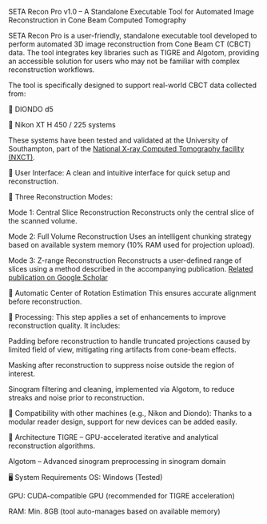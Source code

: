 
SETA Recon Pro v1.0 – A Standalone Executable Tool for Automated Image Reconstruction in Cone Beam Computed Tomography


SETA Recon Pro is a user-friendly, standalone executable tool developed to perform automated 3D image reconstruction from Cone Beam CT (CBCT) data. The tool integrates key libraries such as TIGRE and Algotom, providing an accessible solution for users who may not be familiar with complex reconstruction workflows.

The tool is specifically designed to support real-world CBCT data collected from:

📌 DIONDO d5

📌 Nikon XT H 450 / 225 systems

These systems have been tested and validated at the University of Southampton, part of the [National X-ray Computed Tomography facility (NXCT)](https://www.southampton.ac.uk/muvis/about/equipment/d5.page).

🔹 User Interface: A clean and intuitive interface for quick setup and reconstruction.

🔹 Three Reconstruction Modes:

Mode 1: Central Slice Reconstruction
Reconstructs only the central slice of the scanned volume.

Mode 2: Full Volume Reconstruction
Uses an intelligent chunking strategy based on available system memory (10% RAM used for projection upload).

Mode 3: Z-range Reconstruction
Reconstructs a user-defined range of slices using a method described in the accompanying publication.
[Related publication on Google Scholar](https://scholar.google.com/citations?view_op=view_citation&hl=en&user=8O9RNFEAAAAJ&sortby=pubdate&citation_for_view=8O9RNFEAAAAJ%3Ap2g8aNsByqUC)

🔹 Automatic Center of Rotation Estimation
This ensures accurate alignment before reconstruction.

🔹 Processing:
This step applies a set of enhancements to improve reconstruction quality. It includes:

Padding before reconstruction to handle truncated projections caused by limited field of view, mitigating ring artifacts from cone-beam effects.

Masking after reconstruction to suppress noise outside the region of interest.

Sinogram filtering and cleaning, implemented via Algotom, to reduce streaks and noise prior to reconstruction.

🔹 Compatibility with other machines (e.g., Nikon and Diondo):
Thanks to a modular reader design, support for new devices can be added easily.


🧱 Architecture
TIGRE – GPU-accelerated iterative and analytical reconstruction algorithms.

Algotom – Advanced sinogram preprocessing in sinogram domain


🖥️ System Requirements
OS: Windows (Tested)

GPU: CUDA-compatible GPU (recommended for TIGRE acceleration)

RAM: Min. 8GB (tool auto-manages based on available memory)
